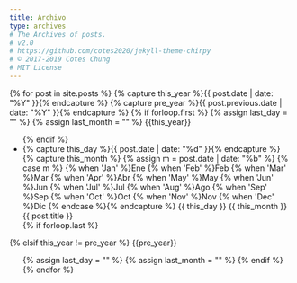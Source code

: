 ```yaml
---
title: Archivo
type: archives
# The Archives of posts.
# v2.0
# https://github.com/cotes2020/jekyll-theme-chirpy
# © 2017-2019 Cotes Chung
# MIT License
---
```


<div id="archives" class="pl-xl-2">
{% for post in site.posts %}
  {% capture this_year %}{{ post.date | date: "%Y" }}{% endcapture %}
  {% capture pre_year %}{{ post.previous.date | date: "%Y" }}{% endcapture %}
  {% if forloop.first %}
    {% assign last_day = "" %}
    {% assign last_month = "" %}
  <span class="lead">{{this_year}}</span>
  <ul class="list-unstyled">
  {% endif %}
    <li>
      <div>
        {% capture this_day %}{{ post.date | date: "%d" }}{% endcapture %}
        {% capture this_month %} {% assign m = post.date | date: "%b" %} {% case m %} {% when 'Jan' %}Ene {% when 'Feb' %}Feb {% when 'Mar' %}Mar {% when 'Apr' %}Abr {% when 'May' %}May {% when 'Jun' %}Jun {% when 'Jul' %}Jul {% when 'Aug' %}Ago {% when 'Sep' %}Sep {% when 'Oct' %}Oct {% when 'Nov' %}Nov {% when 'Dec' %}Dic {% endcase %}{% endcapture %} {{ this_day }} {{ this_month }} {{ post.title }}</a>
      </div>
    </li>
  {% if forloop.last %}
  </ul>
  {% elsif this_year != pre_year %}
  </ul>
  <span class="lead">{{pre_year}}</span>
  <ul class="list-unstyled">
    {% assign last_day = "" %}
    {% assign last_month = "" %}
  {% endif %}
{% endfor %}
</div>
